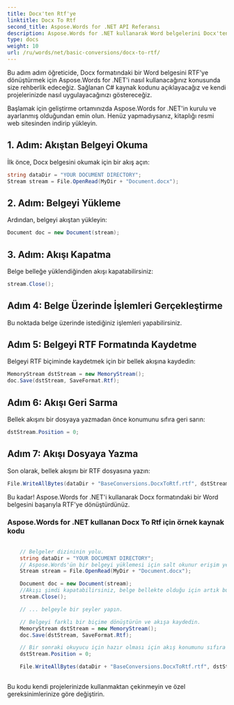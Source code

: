 ```yaml
---
title: Docx'ten Rtf'ye
linktitle: Docx To Rtf
second_title: Aspose.Words for .NET API Referansı
description: Aspose.Words for .NET kullanarak Word belgelerini Docx'ten RTF formatına nasıl dönüştüreceğinizi öğrenin. Örnek kaynak koduyla adım adım öğretici.
type: docs
weight: 10
url: /ru/words/net/basic-conversions/docx-to-rtf/
---
```


Bu adım adım öğreticide, Docx formatındaki bir Word belgesini RTF'ye dönüştürmek için Aspose.Words for .NET'i nasıl kullanacağınız konusunda size rehberlik edeceğiz. Sağlanan C# kaynak kodunu açıklayacağız ve kendi projelerinizde nasıl uygulayacağınızı göstereceğiz.

Başlamak için geliştirme ortamınızda Aspose.Words for .NET'in kurulu ve ayarlanmış olduğundan emin olun. Henüz yapmadıysanız, kitaplığı resmi web sitesinden indirip yükleyin.

## 1. Adım: Akıştan Belgeyi Okuma

İlk önce, Docx belgesini okumak için bir akış açın:

```csharp
string dataDir = "YOUR DOCUMENT DIRECTORY";
Stream stream = File.OpenRead(MyDir + "Document.docx");
```

## 2. Adım: Belgeyi Yükleme

Ardından, belgeyi akıştan yükleyin:

```csharp
Document doc = new Document(stream);
```

## 3. Adım: Akışı Kapatma

Belge belleğe yüklendiğinden akışı kapatabilirsiniz:

```csharp
stream.Close();
```

## Adım 4: Belge Üzerinde İşlemleri Gerçekleştirme

Bu noktada belge üzerinde istediğiniz işlemleri yapabilirsiniz.

## Adım 5: Belgeyi RTF Formatında Kaydetme

Belgeyi RTF biçiminde kaydetmek için bir bellek akışına kaydedin:

```csharp
MemoryStream dstStream = new MemoryStream();
doc.Save(dstStream, SaveFormat.Rtf);
```

## Adım 6: Akışı Geri Sarma

Bellek akışını bir dosyaya yazmadan önce konumunu sıfıra geri sarın:

```csharp
dstStream.Position = 0;
```

## Adım 7: Akışı Dosyaya Yazma

Son olarak, bellek akışını bir RTF dosyasına yazın:

```csharp
File.WriteAllBytes(dataDir + "BaseConversions.DocxToRtf.rtf", dstStream.ToArray());
```

Bu kadar! Aspose.Words for .NET'i kullanarak Docx formatındaki bir Word belgesini başarıyla RTF'ye dönüştürdünüz.

### Aspose.Words for .NET kullanan Docx To Rtf için örnek kaynak kodu

```csharp

	// Belgeler dizininin yolu.
	string dataDir = "YOUR DOCUMENT DIRECTORY";
	// Aspose.Words'ün bir belgeyi yüklemesi için salt okunur erişim yeterlidir.
	Stream stream = File.OpenRead(MyDir + "Document.docx");

	Document doc = new Document(stream);
	//Akışı şimdi kapatabilirsiniz, belge bellekte olduğu için artık buna gerek yoktur.
	stream.Close();

	// ... belgeyle bir şeyler yapın.

	// Belgeyi farklı bir biçime dönüştürün ve akışa kaydedin.
	MemoryStream dstStream = new MemoryStream();
	doc.Save(dstStream, SaveFormat.Rtf);

	// Bir sonraki okuyucu için hazır olması için akış konumunu sıfıra geri sarın.
	dstStream.Position = 0;

	File.WriteAllBytes(dataDir + "BaseConversions.DocxToRtf.rtf", dstStream.ToArray());
	
```

Bu kodu kendi projelerinizde kullanmaktan çekinmeyin ve özel gereksinimlerinize göre değiştirin.